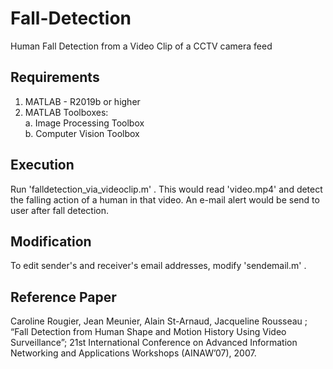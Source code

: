 # Fall-Detection
Human Fall Detection from a Video Clip of a CCTV camera feed

## Requirements
1. MATLAB - R2019b or higher
2. MATLAB Toolboxes:
   <br>a. Image Processing Toolbox
   <br>b. Computer Vision Toolbox

## Execution
Run 'falldetection_via_videoclip.m' .
This would read 'video.mp4' and detect the falling action of a human in that video.
An e-mail alert would be send to user after fall detection.

## Modification
To edit sender's and receiver's email addresses, modify 'sendemail.m' .

## Reference Paper
Caroline Rougier, Jean Meunier, Alain St-Arnaud, Jacqueline Rousseau ; “Fall Detection from Human Shape and Motion History Using Video Surveillance”; 21st International Conference on Advanced Information Networking and Applications Workshops (AINAW’07), 2007.

